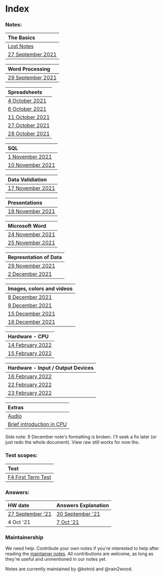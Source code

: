 # Index #

### Notes: ###

| The Basics |
| :------------------- | 
| [Lost Notes](/notes/LostNotes.md) |
| [27 September 2021](/notes/27Sep.md) |

| Word Processing |
| :------------------- | 
| [29 September 2021](/notes/29Sep.md) |

| Spreadsheets |
| :------------------- | 
| [4 October 2021](/notes/04Oct.md) |
| [6 October 2021](/notes/06Oct.md) |
| [11 October 2021](/notes/11Oct.md) |
| [27 October 2021](/notes/27Oct.md) |
| [28 October 2021](/notes/28Oct.md) |

| SQL | 
| :------------------- | 
| [1 November 2021](/notes/01Nov.md) |
| [10 November 2021](/notes/10Nov.md) |

| Data Validiation |
| :------------------- | 
| [17 November 2021](/notes/17Nov.md) |

| Presentations |
| :------------------- | 
| [18 November 2021](/notes/18Nov.md) |

| Microsoft Word |
| :------------------- | 
| [24 November 2021](/notes/24Nov.md) |
| [25 November 2021](/notes/25Nov.md) |

| Represntation of Data |
| :------------------- | 
| [29 November 2021](/notes/29Nov.md) |
| [2 December 2021](/notes/02Dec.md) |

| Images, colors and videos |
| :------------------- | 
| [8 December 2021](/notes/08Dec.md)|
| [9 December 2021](/notes/09Dec.md) |
| [15 December 2021](/notes/15Dec.md) |
| [16 December 2021](/notes/16Dec.md) |

| Hardware - CPU |
| :------------------- | 
| [14 February 2022](/notes/2022/14Feb.md)|
| [15 February 2022](/notes/2022/15Feb.md)|

| Hardware - Input / Output Devices |
| :------------------- | 
| [16 February 2022](/notes/2022/16Feb.md)|
| [22 February 2022](/notes/2022/22Feb.md)|
| [23 February 2022](/notes/2022/23Feb.md)|

| Extras |
| :------------------- | 
| [Audio](/notes/extra/Audio.md)|
| [Brief introduction in CPU](/notes/extra/hardware-cpu.md) |

Side note: 9 December note's formatting is broken. I'll seek a fix later (or just redo the whole document). View raw still works for now tho.

### Test scopes: ###

| Test                 |
| :------------------- | 
| [F4 First Term Test](/tests/F4-FTT.md) |

### Answers: ###

| HW date                 | Answers Explanation |
| :------------------- | :------------------- | 
| [27 September '21](/answers/27Sep.md) | [30 September '21](/answers/exp-27Sep.md) |
| 4 Oct '21 | [7 Oct '21](/answers/exp-04Oct.md) 



### Maintainership ###
We need help. Contribute your own notes if you're interested to help after reading the [maintainer notes](/MAINTAINERS.md). All contributions are welcome, as long as they're useful and unmentioned in our notes yet.

Notes are currently maintained by @kotnid and @rain2wood.
